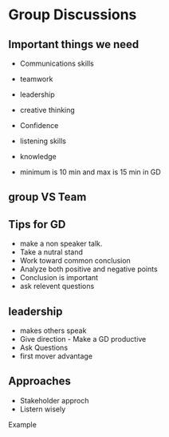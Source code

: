 # Group Discussions

## Important things we need
* Communications skills
* teamwork
* leadership 
* creative thinking
* Confidence
* listening skills
* knowledge

* minimum is 10 min and max is 15 min in GD

## group VS Team



## Tips for GD
* make a non speaker talk.
* Take a nutral stand
* Work toward common conclusion
* Analyze both positive and negative points
* Conclusion is important 
* ask relevent questions

## leadership
* makes others speak
* Give direction - Make a GD productive
* Ask Questions
* first mover advantage

## Approaches
* Stakeholder approch
* Listern wisely

Example
